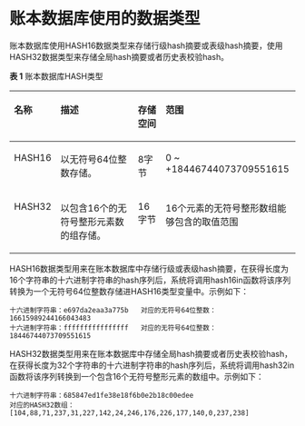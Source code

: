 # 账本数据库使用的数据类型<a name="ZH-CN_TOPIC_0000001147012469"></a>

账本数据库使用HASH16数据类型来存储行级hash摘要或表级hash摘要，使用HASH32数据类型来存储全局hash摘要或者历史表校验hash。

**表 1**  账本数据库HASH类型

<a name="zh-cn_topic_0059778296_zh-cn_topic_0058965945_table40398258"></a>
<table><thead align="left"><tr id="zh-cn_topic_0059778296_zh-cn_topic_0058965945_row60544059"><th class="cellrowborder" valign="top" width="11.8011801180118%" id="mcps1.2.5.1.1"><p id="zh-cn_topic_0059778296_zh-cn_topic_0058965945_p5121737"><a name="zh-cn_topic_0059778296_zh-cn_topic_0058965945_p5121737"></a><a name="zh-cn_topic_0059778296_zh-cn_topic_0058965945_p5121737"></a>名称</p>
</th>
<th class="cellrowborder" valign="top" width="30.863086308630862%" id="mcps1.2.5.1.2"><p id="zh-cn_topic_0059778296_zh-cn_topic_0058965945_p12207556"><a name="zh-cn_topic_0059778296_zh-cn_topic_0058965945_p12207556"></a><a name="zh-cn_topic_0059778296_zh-cn_topic_0058965945_p12207556"></a>描述</p>
</th>
<th class="cellrowborder" valign="top" width="10.181018101810182%" id="mcps1.2.5.1.3"><p id="zh-cn_topic_0059778296_zh-cn_topic_0058965945_p49287955"><a name="zh-cn_topic_0059778296_zh-cn_topic_0058965945_p49287955"></a><a name="zh-cn_topic_0059778296_zh-cn_topic_0058965945_p49287955"></a>存储空间</p>
</th>
<th class="cellrowborder" valign="top" width="47.154715471547156%" id="mcps1.2.5.1.4"><p id="zh-cn_topic_0059778296_zh-cn_topic_0058965945_p32901407"><a name="zh-cn_topic_0059778296_zh-cn_topic_0058965945_p32901407"></a><a name="zh-cn_topic_0059778296_zh-cn_topic_0058965945_p32901407"></a>范围</p>
</th>
</tr>
</thead>
<tbody><tr id="zh-cn_topic_0059778296_r3050263e19334c3e88817869fc64acf3"><td class="cellrowborder" valign="top" width="11.8011801180118%" headers="mcps1.2.5.1.1 "><p id="zh-cn_topic_0059778296_ae7b8e76ad5b243cd9fd5522f5ed9f7a4"><a name="zh-cn_topic_0059778296_ae7b8e76ad5b243cd9fd5522f5ed9f7a4"></a><a name="zh-cn_topic_0059778296_ae7b8e76ad5b243cd9fd5522f5ed9f7a4"></a>HASH16</p>
</td>
<td class="cellrowborder" valign="top" width="30.863086308630862%" headers="mcps1.2.5.1.2 "><p id="zh-cn_topic_0059778296_a55039338bad74e2bac3a5abfeca8d277"><a name="zh-cn_topic_0059778296_a55039338bad74e2bac3a5abfeca8d277"></a><a name="zh-cn_topic_0059778296_a55039338bad74e2bac3a5abfeca8d277"></a>以无符号64位整数存储。</p>
</td>
<td class="cellrowborder" valign="top" width="10.181018101810182%" headers="mcps1.2.5.1.3 "><p id="zh-cn_topic_0059778296_abeccdff96ab94fb3bddd0781d38e4ac7"><a name="zh-cn_topic_0059778296_abeccdff96ab94fb3bddd0781d38e4ac7"></a><a name="zh-cn_topic_0059778296_abeccdff96ab94fb3bddd0781d38e4ac7"></a>8字节</p>
</td>
<td class="cellrowborder" valign="top" width="47.154715471547156%" headers="mcps1.2.5.1.4 "><p id="p288133964118"><a name="p288133964118"></a><a name="p288133964118"></a>0 ~ +18446744073709551615</p>
</td>
</tr>
<tr id="zh-cn_topic_0059778296_zh-cn_topic_0058965945_row47768271"><td class="cellrowborder" valign="top" width="11.8011801180118%" headers="mcps1.2.5.1.1 "><p id="zh-cn_topic_0059778296_zh-cn_topic_0058965945_p44024715"><a name="zh-cn_topic_0059778296_zh-cn_topic_0058965945_p44024715"></a><a name="zh-cn_topic_0059778296_zh-cn_topic_0058965945_p44024715"></a>HASH32</p>
</td>
<td class="cellrowborder" valign="top" width="30.863086308630862%" headers="mcps1.2.5.1.2 "><p id="zh-cn_topic_0059778296_zh-cn_topic_0058965945_p9232188"><a name="zh-cn_topic_0059778296_zh-cn_topic_0058965945_p9232188"></a><a name="zh-cn_topic_0059778296_zh-cn_topic_0058965945_p9232188"></a>以包含16个的无符号整形元素数的组存储。</p>
</td>
<td class="cellrowborder" valign="top" width="10.181018101810182%" headers="mcps1.2.5.1.3 "><p id="zh-cn_topic_0059778296_zh-cn_topic_0058965945_p9609802"><a name="zh-cn_topic_0059778296_zh-cn_topic_0058965945_p9609802"></a><a name="zh-cn_topic_0059778296_zh-cn_topic_0058965945_p9609802"></a>16字节</p>
</td>
<td class="cellrowborder" valign="top" width="47.154715471547156%" headers="mcps1.2.5.1.4 "><p id="zh-cn_topic_0059778296_zh-cn_topic_0058965945_p40196508"><a name="zh-cn_topic_0059778296_zh-cn_topic_0058965945_p40196508"></a><a name="zh-cn_topic_0059778296_zh-cn_topic_0058965945_p40196508"></a>16个元素的无符号整形数组能够包含的取值范围</p>
</td>
</tr>
</tbody>
</table>

HASH16数据类型用来在账本数据库中存储行级或表级hash摘要，在获得长度为16个字符串的十六进制字符串的hash序列后，系统将调用hash16in函数将该序列转换为一个无符号64位整数存储进HASH16类型变量中。示例如下：

```
十六进制字符串：e697da2eaa3a775b   对应的无符号64位整数：16615989244166043483
十六进制字符串：ffffffffffffffff   对应的无符号64位整数：18446744073709551615
```

HASH32数据类型用来在账本数据库中存储全局hash摘要或者历史表校验hash，在获得长度为32个字符串的十六进制字符串的hash序列后，系统将调用hash32in函数将该序列转换到一个包含16个无符号整形元素的数组中。示例如下：

```
十六进制字符串：685847ed1fe38e18f6b0e2b18c00edee
对应的HASH32数组：[104,88,71,237,31,227,142,24,246,176,226,177,140,0,237,238]
```
